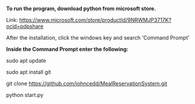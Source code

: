 **To run the program, download python from microsoft store.**

Link: https://www.microsoft.com/store/productId/9NRWMJP3717K?ocid=pdpshare

After the installation, click the windows key and search 'Command Prompt'

**Inside the Command Prompt enter the following:**

sudo apt update

sudo apt install git

git clone https://github.com/johncedd/MealReservationSystem.git

python start.py

